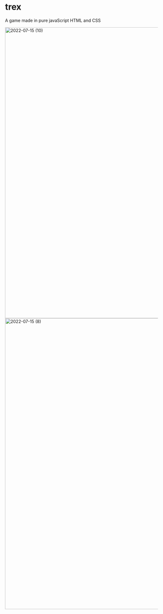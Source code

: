 # trex
A game made in pure javaScript HTML and CSS

<img width="960" alt="2022-07-15 (10)" src="https://user-images.githubusercontent.com/73654601/179072343-d48f500c-2a37-4d7d-be08-aac21b7d6a0b.png">
<img width="960" alt="2022-07-15 (8)" src="https://user-images.githubusercontent.com/73654601/179072451-a087236e-8606-4791-8c4e-a6ad64afba3b.png">
